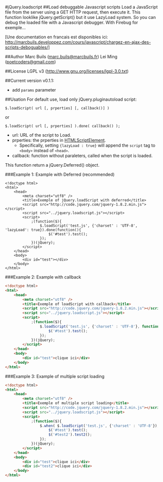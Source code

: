 #jQuery.loadscript
##Load debuggable Javascript scripts
Load a JavaScript file from the server using a GET HTTP request, then execute it. 
This function looklike jQuery.getScript() but it use LazyLoad system. So you can debug the loaded file with a Javascript debugger. 
With Firebug for exemple...


[Une documentation en francais est disponibles ici: http://marcbuils.developpez.com/cours/javascript/chargez-en-ajax-des-scripts-deboguables/]


##Author
Marc Buils (marc.buils@marcbuils.fr)
Lei Ming (poetcoders@gmail.com)

##License
LGPL v3 (http://www.gnu.org/licenses/lgpl-3.0.txt)

##Current version
v0.1.1: 
 * add `params` parameter

##Usation
For default use, load only jQuery.pluginautoload script:
```
$.loadScript( url [, prperties] [, callback()] )  
```
or
```
$.loadScript( url [, prperties] ).done( callback() );  
```

- url: URL of the script to Load.
- prperties: the prperties in [HTMLScriptElement](https://developer.mozilla.org/en-US/docs/Web/API/HTMLScriptElement).
	- Specifically, setting `{lazyLoad : true}` will append the `script` tag to `<body>` instead of `<head>`.
- callback: function without paraleters, called when the script is loaded.

This function return a jQuery.Deferred() object.

###Example 1: Example with Deferred (recommended)
```
<!doctype html>
<html>
	<head>
		<meta charset="utf8" />
		<title>Exemple of jQuery.loadScript with deferred</title>
		<script src="http://code.jquery.com/jquery-1.8.2.min.js"></script>
		<script src="../jquery.loadscript.js"></script>
		<script>
			;(function($){
				$.loadScript('test.js', {'charset' : 'UTF-8', 'lazyLoad': true}).done(function(){
					$('#test').test();
				});
			})(jQuery);
		</script>
	</head>
	<body>
		<div id="test"></div>
	</body>
</html> 
```

###Example 2: Example with callback

```html
<!doctype html>
<html>
	<head>
		<meta charset="utf8" />
		<title>Exemple of loadScript with callback</title>
		<script src="http://code.jquery.com/jquery-1.8.2.min.js"></script>
		<script src="../jquery.loadscript.js"></script>
		<script>
			;(function($){
				$.loadScript('test.js', {'charset' : 'UTF-8'}, function(){
					$('#test').test();
				});
			})(jQuery);
		</script>
	</head>
	<body>
		<div id="test">clique ici</div>
	</body>
</html>
```

###Example 3: Example of multiple script loading

```html
<!doctype html>
<html>
	<head>
		<meta charset="utf8" />
		<title>Exemple of multiple script loading</title>
		<script src="http://code.jquery.com/jquery-1.8.2.min.js"></script>
		<script src="../jquery.loadscript.js"></script>
		<script>
			;(function($){
				$.when( $.loadScript('test.js', {'charset' : 'UTF-8'}), $.loadScript('test2.js', {'lazyLoad': true})).done(function(){
					$('#test').test();
					$('#test2').test2();
				});
			})(jQuery);
		</script>
	</head>
	<body>
		<div id="test">clique ici</div>
		<div id="test2">clique ici</div>
	</body>
</html>
```

